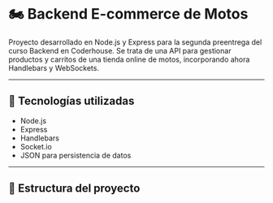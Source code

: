 # 🏍️ Backend E-commerce de Motos

Proyecto desarrollado en Node.js y Express para la segunda preentrega del curso Backend en Coderhouse. Se trata de una API para gestionar productos y carritos de una tienda online de motos, incorporando ahora Handlebars y WebSockets.

---

## 🚀 Tecnologías utilizadas

- Node.js
- Express
- Handlebars
- Socket.io
- JSON para persistencia de datos

---

## 📁 Estructura del proyecto

